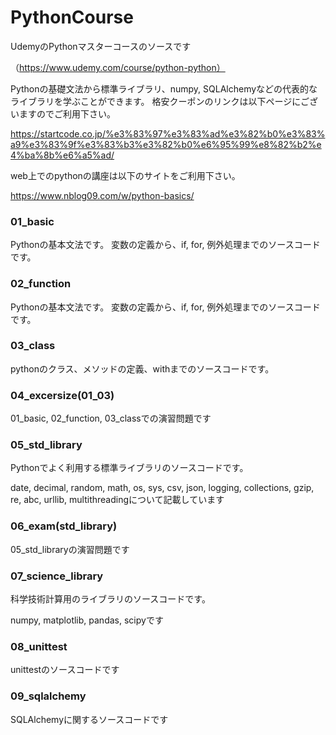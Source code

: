 # PythonCourse
UdemyのPythonマスターコースのソースです

（https://www.udemy.com/course/python-python）

Pythonの基礎文法から標準ライブラリ、numpy, SQLAlchemyなどの代表的なライブラリを学ぶことができます。
格安クーポンのリンクは以下ページにございますのでご利用下さい。

https://startcode.co.jp/%e3%83%97%e3%83%ad%e3%82%b0%e3%83%a9%e3%83%9f%e3%83%b3%e3%82%b0%e6%95%99%e8%82%b2%e4%ba%8b%e6%a5%ad/

web上でのpythonの講座は以下のサイトをご利用下さい。

https://www.nblog09.com/w/python-basics/

### 01_basic
Pythonの基本文法です。
変数の定義から、if, for, 例外処理までのソースコードです。

### 02_function
Pythonの基本文法です。
変数の定義から、if, for, 例外処理までのソースコードです。

### 03_class

pythonのクラス、メソッドの定義、withまでのソースコードです。

### 04_excersize(01_03)

01_basic, 02_function, 03_classでの演習問題です

### 05_std_library

Pythonでよく利用する標準ライブラリのソースコードです。

date, decimal, random, math, os, sys, csv, json, logging, collections, gzip, re, abc, urllib, multithreadingについて記載しています

### 06_exam(std_library)

05_std_libraryの演習問題です

### 07_science_library

科学技術計算用のライブラリのソースコードです。

numpy, matplotlib, pandas, scipyです

### 08_unittest

unittestのソースコードです

### 09_sqlalchemy

SQLAlchemyに関するソースコードです